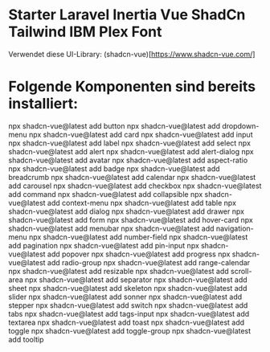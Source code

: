 # Starter Laravel Inertia Vue ShadCn Tailwind IBM Plex Font
Verwendet diese UI-Library:
(shadcn-vue)[https://www.shadcn-vue.com/]
# Folgende Komponenten sind bereits installiert:
npx shadcn-vue@latest add button
npx shadcn-vue@latest add dropdown-menu
npx shadcn-vue@latest add card
npx shadcn-vue@latest add input
npx shadcn-vue@latest add label
npx shadcn-vue@latest add select
npx shadcn-vue@latest add alert
npx shadcn-vue@latest add alert-dialog
npx shadcn-vue@latest add avatar
npx shadcn-vue@latest add aspect-ratio
npx shadcn-vue@latest add badge
npx shadcn-vue@latest add breadcrumb
npx shadcn-vue@latest add calendar
npx shadcn-vue@latest add carousel
npx shadcn-vue@latest add checkbox
npx shadcn-vue@latest add command
npx shadcn-vue@latest add collapsible
npx shadcn-vue@latest add context-menu
npx shadcn-vue@latest add table
npx shadcn-vue@latest add dialog
npx shadcn-vue@latest add drawer
npx shadcn-vue@latest add form
npx shadcn-vue@latest add hover-card
npx shadcn-vue@latest add menubar
npx shadcn-vue@latest add navigation-menu
npx shadcn-vue@latest add number-field
npx shadcn-vue@latest add pagination
npx shadcn-vue@latest add pin-input
npx shadcn-vue@latest add popover
npx shadcn-vue@latest add progress
npx shadcn-vue@latest add radio-group
npx shadcn-vue@latest add range-calendar
npx shadcn-vue@latest add resizable
npx shadcn-vue@latest add scroll-area
npx shadcn-vue@latest add separator
npx shadcn-vue@latest add sheet
npx shadcn-vue@latest add skeleton
npx shadcn-vue@latest add slider
npx shadcn-vue@latest add sonner
npx shadcn-vue@latest add stepper
npx shadcn-vue@latest add switch
npx shadcn-vue@latest add tabs
npx shadcn-vue@latest add tags-input
npx shadcn-vue@latest add textarea
npx shadcn-vue@latest add toast
npx shadcn-vue@latest add toggle
npx shadcn-vue@latest add toggle-group
npx shadcn-vue@latest add tooltip
